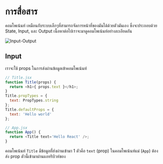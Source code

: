 # การสื่อสาร

คอมโพเน้นท์ เหมือนกับระบบเล็กๆที่สามารถจัดการหน้าที่ของมันได้ด้วยตัวมันเอง ซึ่งจะประกอบด้วย State, Input, และ Output เนื้อหาต่อไปเราจะมาดูคอมโพเน้นท์อย่างละเอียดกัน

![Input-Output](./communication.jpg)

## Input

เราจะใช้ props ในการส่งผ่านข้อมูลเข้าคอมโพเน้นท์

```js
// Title.jsx
function Title(props) {
  return <h1>{ props.text }</h1>;
}
Title.propTypes = {
  text: PropTypes.string
};
Title.defaultProps = {
  text: 'Hello world'
};

// App.jsx
function App() {
  return <Title text='Hello React' />;
}
```

คอมโพเน้นท์ `Title` มีข้อมูลที่่ส่งผ่านเข้ามา 1 ตัวคือ `text` (prop) ในคอมโพเน้นท์แม่ (`App`) ต้องส่ง prop ตัวนี้เข้ามาผ่านแอทริบิวท์ของ <Title> สิ่งที่สำคัญอย่างยิ่งเราต้องไม่ลืมที่จะกำหนดรูปแบบของ prop ที่ส่งเข้ามาในคอมโพเน้นท์ด้วย `propsTypes` เพื่อที่จะป้องการการส่งรูปแบบของ prop ที่ผิดไปจากรูปแบบที่เราต้องการ ซึ่งในตัวอย่างเรากำหนดรูปแบบของ text เป็น string ถ้าไม่ได้ส่งมาเป็น string จะมีข้อความเตือนในคอนโซล อีกหนึ่งอย่างที่ไม่ควรลืมก็คือ `defaultProps` ซึ่งจะช่วยตั้งค่าตั้งต้นของ prop นั้นๆให้ เพื่อป้องการการลืมใส่ของนักพัฒนาโปรแกรม

React ไม่ได้ตั้งกฏเกณฑ์มาว่าเราควรส่งอะไรเป็น prop อาจจะเป็นคอมโพเน้นท์ หรือจะเป็นอะไรก็ได้ที่เราอยากจะส่ง เช่น

```js
function SomethingElse({ answer }) {
  return <div>The answer is { answer }</div>;
}
function Answer() {
  return <span>42</span>;
}

// later somewhere in our application
<SomethingElse answer={ <Answer /> } />
```

`props.children` สามารถที่จะเข้าถึงคอมโพเน้นทลูกที่ถูกส่งผ่านมาจากคอมโพเน้นท์แม่ได้ ยกตัวอย่างเช่น:

```js
function Title({ text, children }) {
  return (
    <h1>
      { text }
      { children }
    </h1>
  );
}
function App() {
  return (
    <Title text='Hello React'>
      <span>community</span>
    </Title>
  );
}
```

จากตัวอย่างข้างต้น `<span>community</span>` ในคอมโพเน้นท์ `App` คือ `children` ในคอมโพเน้นท์ `Title` สังเกตว่า ถ้าเราไม่ใส่ `{ children }` ในส่วนรีเทิร์นของ `Title` แท็ก `<span>` จะไม่โชว์ค่าออกมา

(ก่อนเวอร์ชั่น 16.3) เราสามารถรับค่าโดยไม่ผ่าน prop มาในคอมโพเน้นท์ได้ด้วย `context` ซึ่งเราจะสามารถเข้าถึง `context` ได้ในทุกๆคอมโพเน้นท์ใน React และเราจะพูดถึง `context` อย่างละเอียดใน [dependency injection](../chapter-10/README.md)

## Output

Output ของคอมโพเน้นท์คือ HTML อย่างไรก็ตามเนื่องจากว่า prop อาจจะเป็นทุกสิ่งอย่างรวมถึงฟังก์ชั่น เราสามารถที่จะส่งข้อมูล หรือเรียกฟังก์ชั่นการทำงานต่างๆได้ด้วย

ในตัวอย่างถัดไป เราจะมีคอมโพเน้นท์ที่รับข้อมูลผู้ใช้ และส่งออกไป (`<NameField />`)

```js
function NameField({ valueUpdated }) {
  return (
    <input
      onChange={event => valueUpdated(event.target.value) } />
  );
};
class App extends React.Component {
  constructor(props) {
    super(props);

    this.state = { name: '' };
  }
  render() {
    return (
      <div>
        <NameField
          valueUpdated={ name => this.setState({ name }) } />
        Name: { this.state.name }
      </div>
    );
  }
};
```

React มีสิ่งที่เรียกว่า lifecycle method ไว้เรียกฟังก์ชั่นการทำงานต่างๆ ยกตัวอย่างเช่น ถ้าเราอยากจะดึงข้อมูลจาก Api เราสามารถเรียกได้ผ่าน lifecycle method ได้

```js
class ResultsPage extends React.Component {
  componentDidMount() {
    this.props.getResults();
  }
  render() {
    if (this.props.results) {
      return <List results={ this.props.results } />;
    } else {
      return <LoadingScreen />
    }
  }
}
```

จากตัวอย่างข้างบน สมมติว่าเราต้องเราที่จะสร้างเว็บที่ไว้ค้นหาข้อมูล เราจะต้องมีหน้าค้นหา จากนั้นเราก็กรอกข้อมูลเข้าไป และกดคลิก submit ผู้ใช้งานจะถูกส่งไปยังหน้า `/results` ซึ่งเป็นหน้าที่จะโชว์ข้อมูลที่ผู้ใช้ค้นหาเข้ามา เมื่อผู้ใช้งานเข้ามาถึงเราจะเรนเดอร์หน้าจอโหลด
และในเวลาเดียวกันเราจะโหลดข้อมูลที่เกี่ยวข้องกับการค้นหาผ่าน `componentDidMount` เมื่อโหลดข้อมูลเสร็จเราจะส่งข้อมูลให้คอมโพเน้นท์ `<List>` นำไปเรนเดอร์ต่อไป

## ความคิดเห็นสุดท้าย

มันเป็นเรื่องที่ดีที่ เราจะเปรียบเทียบคอมโพเน้นท์เป็นเหมือนกล่องดำ มันมี input, lifecycle, และ output ของตัวมันเอง ซึ่งมันอยู่ที่เราว่าเราจะให้กล่องดำนี้เป็นอย่างไร ซึ่งจุดนี้เป็นจุดที่โดดเด่นมากของ React
